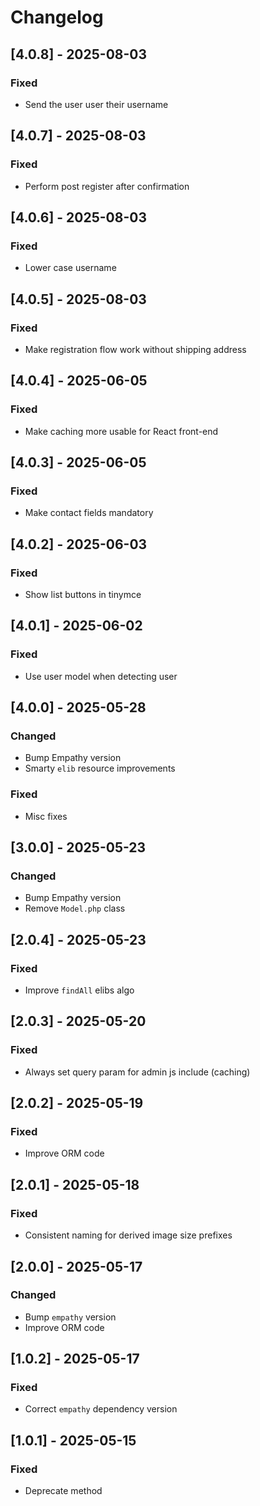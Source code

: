 
# Changelog

## [4.0.8] - 2025-08-03

### Fixed

- Send the user user their username


## [4.0.7] - 2025-08-03

### Fixed

- Perform post register after confirmation


## [4.0.6] - 2025-08-03

### Fixed

- Lower case username


## [4.0.5] - 2025-08-03

### Fixed

- Make registration flow work without shipping address


## [4.0.4] - 2025-06-05

### Fixed

- Make caching more usable for React front-end


## [4.0.3] - 2025-06-05

### Fixed

- Make contact fields mandatory


## [4.0.2] - 2025-06-03

### Fixed

- Show list buttons in tinymce


## [4.0.1] - 2025-06-02

### Fixed

- Use user model when detecting user


## [4.0.0] - 2025-05-28

### Changed

- Bump Empathy version
- Smarty `elib` resource improvements

### Fixed

- Misc fixes


## [3.0.0] - 2025-05-23

### Changed

- Bump Empathy version
- Remove `Model.php` class


## [2.0.4] - 2025-05-23

### Fixed

- Improve `findAll` elibs algo


## [2.0.3] - 2025-05-20

### Fixed

- Always set query param for admin js include (caching)


## [2.0.2] - 2025-05-19

### Fixed

- Improve ORM code


## [2.0.1] - 2025-05-18

### Fixed

- Consistent naming for derived image size prefixes


## [2.0.0] - 2025-05-17

### Changed

- Bump `empathy` version
- Improve ORM code


## [1.0.2] - 2025-05-17

### Fixed

- Correct `empathy` dependency version


## [1.0.1] - 2025-05-15

### Fixed

- Deprecate method
